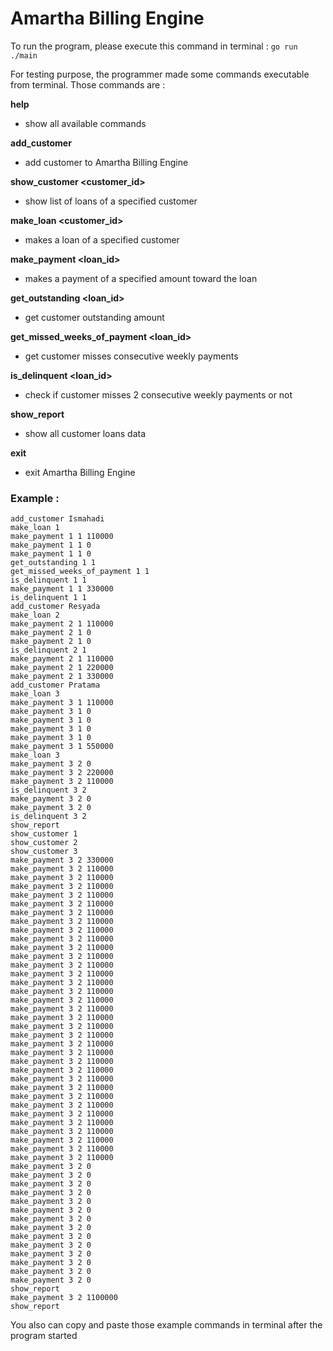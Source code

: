 # Amartha Billing Engine

To run the program, please execute this command in terminal :
`go run ./main`

For testing purpose, the programmer made some commands executable from terminal.
Those commands are :

**help**
- show all available commands

**add_customer <name>**
- add customer to Amartha Billing Engine

**show_customer <customer_id>**
- show list of loans of a specified customer

**make_loan <customer_id>**
- makes a loan of a specified customer

**make_payment <customerId> <loan_id> <amount>**
- makes a payment of a specified amount toward the loan

**get_outstanding <customerId> <loan_id>**
- get customer outstanding amount

**get_missed_weeks_of_payment <customerId> <loan_id>**
- get customer misses consecutive weekly payments

**is_delinquent <customerId> <loan_id>**
- check if customer misses 2 consecutive weekly payments or not

**show_report**
- show all customer loans data

**exit**
- exit Amartha Billing Engine

### Example :
```
add_customer Ismahadi
make_loan 1
make_payment 1 1 110000
make_payment 1 1 0
make_payment 1 1 0
get_outstanding 1 1
get_missed_weeks_of_payment 1 1
is_delinquent 1 1
make_payment 1 1 330000
is_delinquent 1 1
add_customer Resyada
make_loan 2
make_payment 2 1 110000
make_payment 2 1 0
make_payment 2 1 0
is_delinquent 2 1
make_payment 2 1 110000
make_payment 2 1 220000
make_payment 2 1 330000
add_customer Pratama
make_loan 3
make_payment 3 1 110000
make_payment 3 1 0
make_payment 3 1 0
make_payment 3 1 0
make_payment 3 1 0
make_payment 3 1 550000
make_loan 3
make_payment 3 2 0
make_payment 3 2 220000
make_payment 3 2 110000
is_delinquent 3 2
make_payment 3 2 0
make_payment 3 2 0
is_delinquent 3 2
show_report
show_customer 1
show_customer 2
show_customer 3
make_payment 3 2 330000
make_payment 3 2 110000
make_payment 3 2 110000
make_payment 3 2 110000
make_payment 3 2 110000
make_payment 3 2 110000
make_payment 3 2 110000
make_payment 3 2 110000
make_payment 3 2 110000
make_payment 3 2 110000
make_payment 3 2 110000
make_payment 3 2 110000
make_payment 3 2 110000
make_payment 3 2 110000
make_payment 3 2 110000
make_payment 3 2 110000
make_payment 3 2 110000
make_payment 3 2 110000
make_payment 3 2 110000
make_payment 3 2 110000
make_payment 3 2 110000
make_payment 3 2 110000
make_payment 3 2 110000
make_payment 3 2 110000
make_payment 3 2 110000
make_payment 3 2 110000
make_payment 3 2 110000
make_payment 3 2 110000
make_payment 3 2 110000
make_payment 3 2 110000
make_payment 3 2 110000
make_payment 3 2 110000
make_payment 3 2 110000
make_payment 3 2 110000
make_payment 3 2 110000
make_payment 3 2 0
make_payment 3 2 0
make_payment 3 2 0
make_payment 3 2 0
make_payment 3 2 0
make_payment 3 2 0
make_payment 3 2 0
make_payment 3 2 0
make_payment 3 2 0
make_payment 3 2 0
make_payment 3 2 0
make_payment 3 2 0
make_payment 3 2 0
make_payment 3 2 0
show_report
make_payment 3 2 1100000
show_report
```
You also can copy and paste those example commands in terminal after the program started